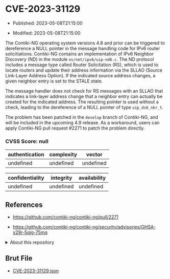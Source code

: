 # CVE-2023-31129

- Published: 2023-05-08T21:15:00

- Modified: 2023-05-08T21:15:00

The Contiki-NG operating system versions 4.8 and prior can be triggered to dereference a NULL pointer in the message handling code for IPv6 router solicitiations. Contiki-NG contains an implementation of IPv6 Neighbor Discovery (ND) in the module `os/net/ipv6/uip-nd6.c`. The ND protocol includes a message type called Router Solicitation (RS), which is used to locate routers and update their address information via the SLLAO (Source Link-Layer Address Option). If the indicated source address changes, a given neighbor entry is set to the STALE state.

The message handler does not check for RS messages with an SLLAO that indicates a link-layer address change that a neighbor entry can actually be created for the indicated address. The resulting pointer is used without a check, leading to the dereference of a NULL pointer of type `uip_ds6_nbr_t`.

The problem has been patched in the `develop` branch of Contiki-NG, and will be included in the upcoming 4.9 release. As a workaround, users can apply Contiki-NG pull request #2271 to patch the problem directly.

### CVSS Score: **null**

| authentication | complexity | vector |
| --- | --- | --- |
| undefined | undefined | undefined |

| confidentiality | integrity | availability |
| --- | --- | --- |
| undefined | undefined | undefined |

## References

* https://github.com/contiki-ng/contiki-ng/pull/2271

* https://github.com/contiki-ng/contiki-ng/security/advisories/GHSA-x29r-5qjg-75mq

<details>
<summary>About this repository</summary> 

  This repository is part of the project [Live Hack CVE](https://github.com/Live-Hack-CVE). Main website can be found [www.live-hack.org](https://www.live-hack.org) 
  
  Made by [Sn0wAlice](https://github.com/Sn0wAlice) for the people that care about security and need to have a feed of the latest CVEs. Hope you enjoy it, don't forget to star the repo and follow me on [Twitter](https://twitter.com/Sn0wAlice) and [Github](https://github.com/Sn0wAlice). And that is my [personnal website](https://www.alice-snow.me/)

  - [Home Page](https://github.com/Live-Hack-CVE)
  - [Framework](https://github.com/Live-Hack-CVE/cve-framework)
  - [CVE database](https://github.com/Live-Hack-CVE/full_database)
  - [Changelog](https://github.com/Live-Hack-CVE/Changelog)
</details>

## Brut File

* [CVE-2023-31129.json](https://raw.githubusercontent.com/Live-Hack-CVE/full_database/main/cves/2023/CVE-2023-31129.json)

